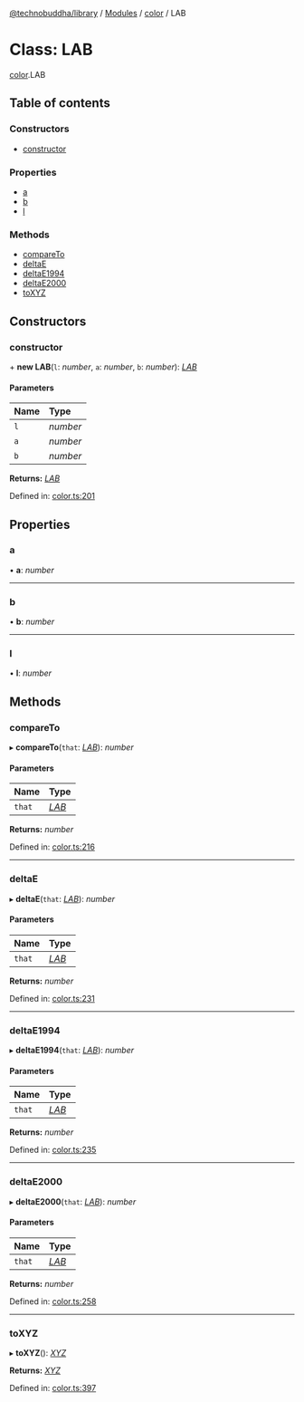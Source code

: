 [@technobuddha/library](../../README.md) / [Modules](../Modules.md) / [color](../modules/color.md) / LAB

# Class: LAB

[color](../modules/color.md).LAB

## Table of contents

### Constructors

- [constructor](color.lab.md#constructor)

### Properties

- [a](color.lab.md#a)
- [b](color.lab.md#b)
- [l](color.lab.md#l)

### Methods

- [compareTo](color.lab.md#compareto)
- [deltaE](color.lab.md#deltae)
- [deltaE1994](color.lab.md#deltae1994)
- [deltaE2000](color.lab.md#deltae2000)
- [toXYZ](color.lab.md#toxyz)

## Constructors

### constructor

\+ **new LAB**(`l`: *number*, `a`: *number*, `b`: *number*): [*LAB*](color.lab.md)

#### Parameters

| Name | Type |
| :------ | :------ |
| `l` | *number* |
| `a` | *number* |
| `b` | *number* |

**Returns:** [*LAB*](color.lab.md)

Defined in: [color.ts:201](../../src/color.ts#L201)

## Properties

### a

• **a**: *number*

___

### b

• **b**: *number*

___

### l

• **l**: *number*

## Methods

### compareTo

▸ **compareTo**(`that`: [*LAB*](color.lab.md)): *number*

#### Parameters

| Name | Type |
| :------ | :------ |
| `that` | [*LAB*](color.lab.md) |

**Returns:** *number*

Defined in: [color.ts:216](../../src/color.ts#L216)

___

### deltaE

▸ **deltaE**(`that`: [*LAB*](color.lab.md)): *number*

#### Parameters

| Name | Type |
| :------ | :------ |
| `that` | [*LAB*](color.lab.md) |

**Returns:** *number*

Defined in: [color.ts:231](../../src/color.ts#L231)

___

### deltaE1994

▸ **deltaE1994**(`that`: [*LAB*](color.lab.md)): *number*

#### Parameters

| Name | Type |
| :------ | :------ |
| `that` | [*LAB*](color.lab.md) |

**Returns:** *number*

Defined in: [color.ts:235](../../src/color.ts#L235)

___

### deltaE2000

▸ **deltaE2000**(`that`: [*LAB*](color.lab.md)): *number*

#### Parameters

| Name | Type |
| :------ | :------ |
| `that` | [*LAB*](color.lab.md) |

**Returns:** *number*

Defined in: [color.ts:258](../../src/color.ts#L258)

___

### toXYZ

▸ **toXYZ**(): [*XYZ*](color.xyz.md)

**Returns:** [*XYZ*](color.xyz.md)

Defined in: [color.ts:397](../../src/color.ts#L397)
